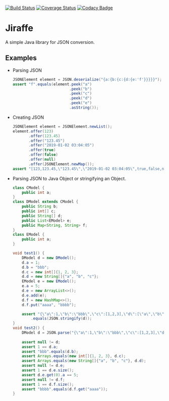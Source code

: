 
[![Build Status](https://travis-ci.org/jiruffe/jiraffe.svg?branch=master)](https://travis-ci.org/chakilo/jiraffe)
[![Coverage Status](https://coveralls.io/repos/github/chakilo/jiraffe/badge.svg?branch=master)](https://coveralls.io/github/chakilo/jiraffe?branch=master)
[![Codacy Badge](https://api.codacy.com/project/badge/Grade/3e4beccbed464f67b89e3c8b4c6b8ebb)](https://www.codacy.com/app/chakilo/jiraffe?utm_source=github.com&amp;utm_medium=referral&amp;utm_content=chakilo/jiraffe&amp;utm_campaign=Badge_Grade)

# Jiraffe

A simple Java library for JSON conversion.

## Examples

  * Parsing JSON

    ```java
    JSONElement element = JSON.deserialize("{a:{b:{c:{d:{e:'f'}}}}}");
    assert "f".equals(element.peek("a")
                             .peek("b")
                             .peek("c")
                             .peek("d")
                             .peek("e")
                             .asString());
    ```

  * Creating JSON

    ```java
    JSONElement element = JSONElement.newList();
    element.offer(123)
           .offer(123.45)
           .offer("123.45")
           .offer("2019-01-02 03:04:05")
           .offer(true)
           .offer(false)
           .offer(null)
           .offer(JSONElement.newMap());
    assert "[123,123.45,\"123.45\",\"2019-01-02 03:04:05\",true,false,null,{}]".equals(element.toString());
    ```

  * Parsing JSON to Java Object or stringifying an Object.

    ```java
    class CModel {
        public int a;
    }
    class DModel extends CModel {
        public String b;
        public int[] c;
        public String[] d;
        public List<EModel> e;
        public Map<String, String> f;
    }
    class EModel {
        public int a;
    }
    
    void test1() {
        DModel d = new DModel();
        d.a = 1;
        d.b = "bbb";
        d.c = new int[]{1, 2, 3};
        d.d = new String[]{"a", "b", "c"};
        EModel e = new EModel();
        e.a = 5;
        d.e = new ArrayList<>();
        d.e.add(e);
        d.f = new HashMap<>();
        d.f.put("aaaa", "bbbb");
    
        assert "{\"a\":1,\"b\":\"bbb\",\"c\":[1,2,3],\"d\":[\"a\",\"b\",\"c\"],\"e\":[{\"a\":5}],\"f\":{\"aaaa\":\"bbbb\"}}"
            .equals(JSON.stringify(d));
    }
    void test2() {
        DModel d = JSON.parse("{\"a\":1,\"b\":\"bbb\",\"c\":[1,2,3],\"d\":[\"a\",\"b\",\"c\"],\"e\":[{\"a\":5}],\"f\":{\"aaaa\":\"bbbb\"}}", DModel.class);
        
        assert null != d;
        assert 1 == d.a;
        assert "bbb".equals(d.b);
        assert Arrays.equals(new int[]{1, 2, 3}, d.c);
        assert Arrays.equals(new String[]{"a", "b", "c"}, d.d);
        assert null != d.e;
        assert 1 == d.e.size();
        assert d.e.get(0).a == 5;
        assert null != d.f;
        assert 1 == d.f.size();
        assert "bbbb".equals(d.f.get("aaaa"));
    }
    ```
